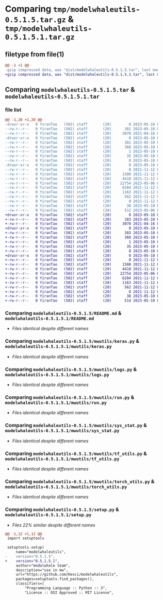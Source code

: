 # Comparing `tmp/modelwhaleutils-0.5.1.5.tar.gz` & `tmp/modelwhaleutils-0.5.1.5.1.tar.gz`

## filetype from file(1)

```diff
@@ -1 +1 @@
-gzip compressed data, was "dist/modelwhaleutils-0.5.1.5.tar", last modified: Wed May 10 07:01:48 2023, max compression
+gzip compressed data, was "dist/modelwhaleutils-0.5.1.5.1.tar", last modified: Wed May 10 07:03:47 2023, max compression
```

## Comparing `modelwhaleutils-0.5.1.5.tar` & `modelwhaleutils-0.5.1.5.1.tar`

### file list

```diff
@@ -1,20 +1,20 @@
-drwxr-xr-x   0 YiranTao   (502) staff       (20)        0 2023-05-10 07:01:48.000000 modelwhaleutils-0.5.1.5/
--rw-r--r--   0 YiranTao   (502) staff       (20)      381 2023-05-10 07:01:48.000000 modelwhaleutils-0.5.1.5/PKG-INFO
--rw-r--r--   0 YiranTao   (502) staff       (20)     3078 2021-04-16 07:51:27.000000 modelwhaleutils-0.5.1.5/README.md
-drwxr-xr-x   0 YiranTao   (502) staff       (20)        0 2023-05-10 07:01:48.000000 modelwhaleutils-0.5.1.5/modelwhaleutils.egg-info/
--rw-r--r--   0 YiranTao   (502) staff       (20)      381 2023-05-10 07:01:48.000000 modelwhaleutils-0.5.1.5/modelwhaleutils.egg-info/PKG-INFO
--rw-r--r--   0 YiranTao   (502) staff       (20)      360 2023-05-10 07:01:48.000000 modelwhaleutils-0.5.1.5/modelwhaleutils.egg-info/SOURCES.txt
--rw-r--r--   0 YiranTao   (502) staff       (20)        1 2023-05-10 07:01:48.000000 modelwhaleutils-0.5.1.5/modelwhaleutils.egg-info/dependency_links.txt
--rw-r--r--   0 YiranTao   (502) staff       (20)       35 2023-05-10 07:01:48.000000 modelwhaleutils-0.5.1.5/modelwhaleutils.egg-info/requires.txt
--rw-r--r--   0 YiranTao   (502) staff       (20)        8 2023-05-10 07:01:48.000000 modelwhaleutils-0.5.1.5/modelwhaleutils.egg-info/top_level.txt
-drwxr-xr-x   0 YiranTao   (502) staff       (20)        0 2023-05-10 07:01:48.000000 modelwhaleutils-0.5.1.5/mwutils/
--rw-r--r--   0 YiranTao   (502) staff       (20)        0 2021-11-12 07:12:08.000000 modelwhaleutils-0.5.1.5/mwutils/__init__.py
--rw-r--r--   0 YiranTao   (502) staff       (20)     1580 2021-11-12 07:12:08.000000 modelwhaleutils-0.5.1.5/mwutils/keras.py
--rw-r--r--   0 YiranTao   (502) staff       (20)     4410 2021-11-12 07:12:08.000000 modelwhaleutils-0.5.1.5/mwutils/logs.py
--rw-r--r--   0 YiranTao   (502) staff       (20)    22754 2023-05-06 08:16:09.000000 modelwhaleutils-0.5.1.5/mwutils/run.py
--rw-r--r--   0 YiranTao   (502) staff       (20)     6284 2021-11-12 07:12:08.000000 modelwhaleutils-0.5.1.5/mwutils/sys_stat.py
--rw-r--r--   0 YiranTao   (502) staff       (20)     1163 2021-11-12 07:12:08.000000 modelwhaleutils-0.5.1.5/mwutils/tf_utils.py
--rw-r--r--   0 YiranTao   (502) staff       (20)      562 2021-11-12 07:12:08.000000 modelwhaleutils-0.5.1.5/mwutils/torch_utils.py
--rw-r--r--   0 YiranTao   (502) staff       (20)        0 2021-11-12 07:12:08.000000 modelwhaleutils-0.5.1.5/mwutils/utils.py
--rw-r--r--   0 YiranTao   (502) staff       (20)       38 2023-05-10 07:01:48.000000 modelwhaleutils-0.5.1.5/setup.cfg
--rw-r--r--   0 YiranTao   (502) staff       (20)      512 2023-05-06 08:16:29.000000 modelwhaleutils-0.5.1.5/setup.py
+drwxr-xr-x   0 YiranTao   (502) staff       (20)        0 2023-05-10 07:03:47.000000 modelwhaleutils-0.5.1.5.1/
+-rw-r--r--   0 YiranTao   (502) staff       (20)      383 2023-05-10 07:03:47.000000 modelwhaleutils-0.5.1.5.1/PKG-INFO
+-rw-r--r--   0 YiranTao   (502) staff       (20)     3078 2021-04-16 07:51:27.000000 modelwhaleutils-0.5.1.5.1/README.md
+drwxr-xr-x   0 YiranTao   (502) staff       (20)        0 2023-05-10 07:03:47.000000 modelwhaleutils-0.5.1.5.1/modelwhaleutils.egg-info/
+-rw-r--r--   0 YiranTao   (502) staff       (20)      383 2023-05-10 07:03:47.000000 modelwhaleutils-0.5.1.5.1/modelwhaleutils.egg-info/PKG-INFO
+-rw-r--r--   0 YiranTao   (502) staff       (20)      360 2023-05-10 07:03:47.000000 modelwhaleutils-0.5.1.5.1/modelwhaleutils.egg-info/SOURCES.txt
+-rw-r--r--   0 YiranTao   (502) staff       (20)        1 2023-05-10 07:03:47.000000 modelwhaleutils-0.5.1.5.1/modelwhaleutils.egg-info/dependency_links.txt
+-rw-r--r--   0 YiranTao   (502) staff       (20)       35 2023-05-10 07:03:47.000000 modelwhaleutils-0.5.1.5.1/modelwhaleutils.egg-info/requires.txt
+-rw-r--r--   0 YiranTao   (502) staff       (20)        8 2023-05-10 07:03:47.000000 modelwhaleutils-0.5.1.5.1/modelwhaleutils.egg-info/top_level.txt
+drwxr-xr-x   0 YiranTao   (502) staff       (20)        0 2023-05-10 07:03:47.000000 modelwhaleutils-0.5.1.5.1/mwutils/
+-rw-r--r--   0 YiranTao   (502) staff       (20)        0 2021-11-12 07:12:08.000000 modelwhaleutils-0.5.1.5.1/mwutils/__init__.py
+-rw-r--r--   0 YiranTao   (502) staff       (20)     1580 2021-11-12 07:12:08.000000 modelwhaleutils-0.5.1.5.1/mwutils/keras.py
+-rw-r--r--   0 YiranTao   (502) staff       (20)     4410 2021-11-12 07:12:08.000000 modelwhaleutils-0.5.1.5.1/mwutils/logs.py
+-rw-r--r--   0 YiranTao   (502) staff       (20)    22754 2023-05-06 08:16:09.000000 modelwhaleutils-0.5.1.5.1/mwutils/run.py
+-rw-r--r--   0 YiranTao   (502) staff       (20)     6284 2021-11-12 07:12:08.000000 modelwhaleutils-0.5.1.5.1/mwutils/sys_stat.py
+-rw-r--r--   0 YiranTao   (502) staff       (20)     1163 2021-11-12 07:12:08.000000 modelwhaleutils-0.5.1.5.1/mwutils/tf_utils.py
+-rw-r--r--   0 YiranTao   (502) staff       (20)      562 2021-11-12 07:12:08.000000 modelwhaleutils-0.5.1.5.1/mwutils/torch_utils.py
+-rw-r--r--   0 YiranTao   (502) staff       (20)        0 2021-11-12 07:12:08.000000 modelwhaleutils-0.5.1.5.1/mwutils/utils.py
+-rw-r--r--   0 YiranTao   (502) staff       (20)       38 2023-05-10 07:03:47.000000 modelwhaleutils-0.5.1.5.1/setup.cfg
+-rw-r--r--   0 YiranTao   (502) staff       (20)      514 2023-05-10 07:03:45.000000 modelwhaleutils-0.5.1.5.1/setup.py
```

### Comparing `modelwhaleutils-0.5.1.5/README.md` & `modelwhaleutils-0.5.1.5.1/README.md`

 * *Files identical despite different names*

### Comparing `modelwhaleutils-0.5.1.5/mwutils/keras.py` & `modelwhaleutils-0.5.1.5.1/mwutils/keras.py`

 * *Files identical despite different names*

### Comparing `modelwhaleutils-0.5.1.5/mwutils/logs.py` & `modelwhaleutils-0.5.1.5.1/mwutils/logs.py`

 * *Files identical despite different names*

### Comparing `modelwhaleutils-0.5.1.5/mwutils/run.py` & `modelwhaleutils-0.5.1.5.1/mwutils/run.py`

 * *Files identical despite different names*

### Comparing `modelwhaleutils-0.5.1.5/mwutils/sys_stat.py` & `modelwhaleutils-0.5.1.5.1/mwutils/sys_stat.py`

 * *Files identical despite different names*

### Comparing `modelwhaleutils-0.5.1.5/mwutils/tf_utils.py` & `modelwhaleutils-0.5.1.5.1/mwutils/tf_utils.py`

 * *Files identical despite different names*

### Comparing `modelwhaleutils-0.5.1.5/mwutils/torch_utils.py` & `modelwhaleutils-0.5.1.5.1/mwutils/torch_utils.py`

 * *Files identical despite different names*

### Comparing `modelwhaleutils-0.5.1.5/setup.py` & `modelwhaleutils-0.5.1.5.1/setup.py`

 * *Files 22% similar despite different names*

```diff
@@ -1,12 +1,12 @@
 import setuptools
 
 setuptools.setup(
     name="modelwhaleutils",
-    version="0.5.1.5",
+    version="0.5.1.5.1",
     author="modalwhale team",
     description="use in mw",
     url="https://github.com/Kesci/modelwhaleutils",
     packages=setuptools.find_packages(),
     classifiers=[
         "Programming Language :: Python :: 3",
         "License :: OSI Approved :: MIT License",
```

